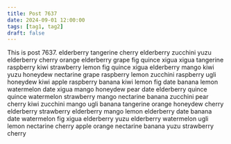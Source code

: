 ```yaml
---
title: Post 7637
date: 2024-09-01 12:00:00
tags: [tag1, tag2]
draft: false
---
```

This is post 7637.
elderberry
tangerine
cherry
elderberry
zucchini
yuzu
elderberry
cherry
orange
elderberry
grape
fig
quince
xigua
xigua
tangerine
raspberry
kiwi
strawberry
lemon
fig
quince
xigua
elderberry
mango
kiwi
yuzu
honeydew
nectarine
grape
raspberry
lemon
zucchini
raspberry
ugli
honeydew
kiwi
apple
raspberry
banana
kiwi
lemon
fig
date
banana
lemon
watermelon
date
xigua
mango
honeydew
pear
date
elderberry
quince
quince
watermelon
strawberry
mango
nectarine
banana
zucchini
pear
cherry
kiwi
zucchini
mango
ugli
banana
tangerine
orange
honeydew
cherry
elderberry
strawberry
elderberry
mango
lemon
elderberry
date
banana
date
watermelon
fig
xigua
elderberry
yuzu
elderberry
watermelon
ugli
lemon
nectarine
cherry
apple
orange
nectarine
banana
yuzu
strawberry
cherry
